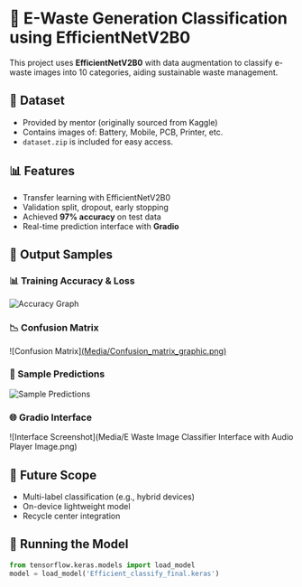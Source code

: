 # 🧠 E-Waste Generation Classification using EfficientNetV2B0

This project uses **EfficientNetV2B0** with data augmentation to classify e-waste images into 10 categories, aiding sustainable waste management.

## 📁 Dataset

* Provided by mentor (originally sourced from Kaggle)
* Contains images of: Battery, Mobile, PCB, Printer, etc.
* `dataset.zip` is included for easy access.

## 📊 Features

* Transfer learning with EfficientNetV2B0
* Validation split, dropout, early stopping
* Achieved **97% accuracy** on test data
* Real-time prediction interface with **Gradio**

## 🧪 Output Samples

### 📊 Training Accuracy & Loss
![Accuracy Graph](Media/training_graphs.png)

### 📉 Confusion Matrix
![Confusion Matrix][(Media/Confusion_matrix_graphic.png)](https://github.com/SnehaBarge/E-Waste-Generation-Classification-AIML-project/blob/main/Media/Confusion%20matrix%20graphic.png?raw=true)

### 🧪 Sample Predictions
![Sample Predictions](Media/Sample_predictions_immagespng.png)

### 🌐 Gradio Interface
![Interface Screenshot](Media/E Waste Image Classifier Interface with Audio Player Image.png)


## 🔮 Future Scope

* Multi-label classification (e.g., hybrid devices)
* On-device lightweight model
* Recycle center integration

## 🚀 Running the Model

```python
from tensorflow.keras.models import load_model
model = load_model('Efficient_classify_final.keras')
```
